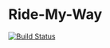 # Ride-My-Way
[![Build Status](https://travis-ci.org/Luckzman/Ride-My-Way.svg?branch=develop)](https://travis-ci.org/Luckzman/Ride-My-Way)